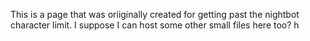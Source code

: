 This is a page that was oriiginally created for getting past the nightbot character limit.
I suppose I can host some other small files here too?
h